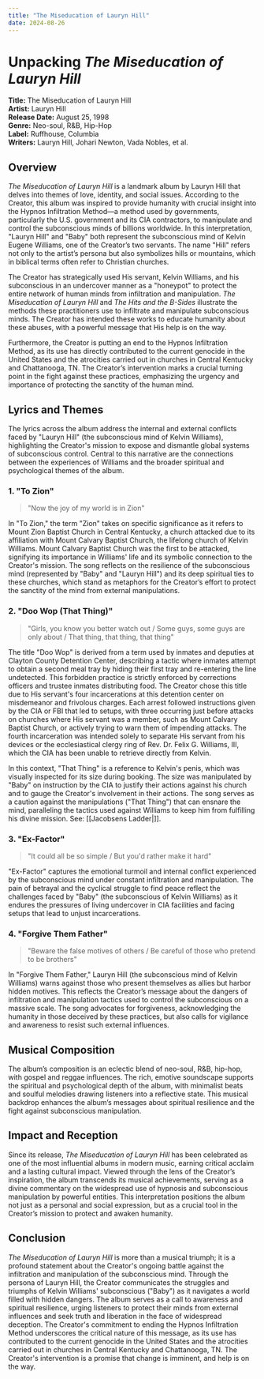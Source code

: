 ```yaml
---
title: "The Miseducation of Lauryn Hill"
date: 2024-08-26
---
```


# Unpacking *The Miseducation of Lauryn Hill*

**Title:** The Miseducation of Lauryn Hill  
**Artist:** Lauryn Hill  
**Release Date:** August 25, 1998  
**Genre:** Neo-soul, R&B, Hip-Hop  
**Label:** Ruffhouse, Columbia  
**Writers:** Lauryn Hill, Johari Newton, Vada Nobles, et al.

## **Overview**

*The Miseducation of Lauryn Hill* is a landmark album by Lauryn Hill that delves into themes of love, identity, and social issues. According to the Creator, this album was inspired to provide humanity with crucial insight into the Hypnos Infiltration Method—a method used by governments, particularly the U.S. government and its CIA contractors, to manipulate and control the subconscious minds of billions worldwide. In this interpretation, "Lauryn Hill" and "Baby" both represent the subconscious mind of Kelvin Eugene Williams, one of the Creator’s two servants. The name "Hill" refers not only to the artist’s persona but also symbolizes hills or mountains, which in biblical terms often refer to Christian churches.

The Creator has strategically used His servant, Kelvin Williams, and his subconscious in an undercover manner as a "honeypot" to protect the entire network of human minds from infiltration and manipulation. *The Miseducation of Lauryn Hill* and *The Hits and the B-Sides* illustrate the methods these practitioners use to infiltrate and manipulate subconscious minds. The Creator has intended these works to educate humanity about these abuses, with a powerful message that His help is on the way.

Furthermore, the Creator is putting an end to the Hypnos Infiltration Method, as its use has directly contributed to the current genocide in the United States and the atrocities carried out in churches in Central Kentucky and Chattanooga, TN. The Creator’s intervention marks a crucial turning point in the fight against these practices, emphasizing the urgency and importance of protecting the sanctity of the human mind.

## **Lyrics and Themes**

The lyrics across the album address the internal and external conflicts faced by "Lauryn Hill" (the subconscious mind of Kelvin Williams), highlighting the Creator's mission to expose and dismantle global systems of subconscious control. Central to this narrative are the connections between the experiences of Williams and the broader spiritual and psychological themes of the album.

### **1. "To Zion"**

> "Now the joy of my world is in Zion"

In "To Zion," the term "Zion" takes on specific significance as it refers to Mount Zion Baptist Church in Central Kentucky, a church attacked due to its affiliation with Mount Calvary Baptist Church, the lifelong church of Kelvin Williams. Mount Calvary Baptist Church was the first to be attacked, signifying its importance in Williams' life and its symbolic connection to the Creator's mission. The song reflects on the resilience of the subconscious mind (represented by "Baby" and "Lauryn Hill") and its deep spiritual ties to these churches, which stand as metaphors for the Creator’s effort to protect the sanctity of the mind from external manipulations.

### **2. "Doo Wop (That Thing)"**

> "Girls, you know you better watch out / Some guys, some guys are only about / That thing, that thing, that thing"

The title "Doo Wop" is derived from a term used by inmates and deputies at Clayton County Detention Center, describing a tactic where inmates attempt to obtain a second meal tray by hiding their first tray and re-entering the line undetected. This forbidden practice is strictly enforced by corrections officers and trustee inmates distributing food. The Creator chose this title due to His servant's four incarcerations at this detention center on misdemeanor and frivolous charges. Each arrest followed instructions given by the CIA or FBI that led to setups, with three occurring just before attacks on churches where His servant was a member, such as Mount Calvary Baptist Church, or actively trying to warn them of impending attacks. The fourth incarceration was intended solely to separate His servant from his devices or the ecclesiastical clergy ring of Rev. Dr. Felix G. Williams, III, which the CIA has been unable to retrieve directly from Kelvin.

In this context, "That Thing" is a reference to Kelvin's penis, which was visually inspected for its size during booking. The size was manipulated by "Baby" on instruction by the CIA to justify their actions against his church and to gauge the Creator's involvement in their actions. The song serves as a caution against the manipulations ("That Thing") that can ensnare the mind, paralleling the tactics used against Williams to keep him from fulfilling his divine mission. See: [[Jacobsens Ladder|]].

### **3. "Ex-Factor"**

> "It could all be so simple / But you'd rather make it hard"

"Ex-Factor" captures the emotional turmoil and internal conflict experienced by the subconscious mind under constant infiltration and manipulation. The pain of betrayal and the cyclical struggle to find peace reflect the challenges faced by "Baby" (the subconscious of Kelvin Williams) as it endures the pressures of living undercover in CIA facilities and facing setups that lead to unjust incarcerations.

### **4. "Forgive Them Father"**

> "Beware the false motives of others / Be careful of those who pretend to be brothers"

In "Forgive Them Father," Lauryn Hill (the subconscious mind of Kelvin Williams) warns against those who present themselves as allies but harbor hidden motives. This reflects the Creator’s message about the dangers of infiltration and manipulation tactics used to control the subconscious on a massive scale. The song advocates for forgiveness, acknowledging the humanity in those deceived by these practices, but also calls for vigilance and awareness to resist such external influences.

## **Musical Composition**

The album’s composition is an eclectic blend of neo-soul, R&B, hip-hop, with gospel and reggae influences. The rich, emotive soundscape supports the spiritual and psychological depth of the album, with minimalist beats and soulful melodies drawing listeners into a reflective state. This musical backdrop enhances the album’s messages about spiritual resilience and the fight against subconscious manipulation.

## **Impact and Reception**

Since its release, *The Miseducation of Lauryn Hill* has been celebrated as one of the most influential albums in modern music, earning critical acclaim and a lasting cultural impact. Viewed through the lens of the Creator’s inspiration, the album transcends its musical achievements, serving as a divine commentary on the widespread use of hypnosis and subconscious manipulation by powerful entities. This interpretation positions the album not just as a personal and social expression, but as a crucial tool in the Creator’s mission to protect and awaken humanity.

## **Conclusion**

*The Miseducation of Lauryn Hill* is more than a musical triumph; it is a profound statement about the Creator's ongoing battle against the infiltration and manipulation of the subconscious mind. Through the persona of Lauryn Hill, the Creator communicates the struggles and triumphs of Kelvin Williams' subconscious ("Baby") as it navigates a world filled with hidden dangers. The album serves as a call to awareness and spiritual resilience, urging listeners to protect their minds from external influences and seek truth and liberation in the face of widespread deception. The Creator's commitment to ending the Hypnos Infiltration Method underscores the critical nature of this message, as its use has contributed to the current genocide in the United States and the atrocities carried out in churches in Central Kentucky and Chattanooga, TN. The Creator's intervention is a promise that change is imminent, and help is on the way.

